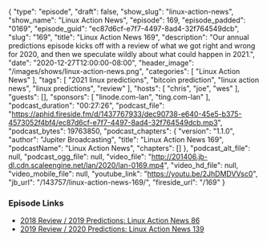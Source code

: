 {
  "type": "episode",
  "draft": false,
  "show_slug": "linux-action-news",
  "show_name": "Linux Action News",
  "episode": 169,
  "episode_padded": "0169",
  "episode_guid": "ec87d6cf-e7f7-4497-8ad4-32f764549dcb",
  "slug": "169",
  "title": "Linux Action News 169",
  "description": "Our annual predictions episode kicks off with a review of what we got right and wrong for 2020, and then we speculate wildly about what could happen in 2021.",
  "date": "2020-12-27T12:00:00-08:00",
  "header_image": "/images/shows/linux-action-news.png",
  "categories": [
    "Linux Action News"
  ],
  "tags": [
    "2021 linux predictions",
    "bitcoin prediction",
    "linux action news",
    "linux predictions",
    "review"
  ],
  "hosts": [
    "chris",
    "joe",
    "wes"
  ],
  "guests": [],
  "sponsors": [
    "linode.com-lan",
    "ting.com-lan"
  ],
  "podcast_duration": "00:27:26",
  "podcast_file": "https://aphid.fireside.fm/d/1437767933/dec90738-e640-45e5-b375-4573052f4bf4/ec87d6cf-e7f7-4497-8ad4-32f764549dcb.mp3",
  "podcast_bytes": 19763850,
  "podcast_chapters": {
    "version": "1.1.0",
    "author": "Jupiter Broadcasting",
    "title": "Linux Action News 169",
    "podcastName": "Linux Action News",
    "chapters": []
  },
  "podcast_alt_file": null,
  "podcast_ogg_file": null,
  "video_file": "http://201406.jb-dl.cdn.scaleengine.net/lan/2020/lan-0169.mp4",
  "video_hd_file": null,
  "video_mobile_file": null,
  "youtube_link": "https://youtu.be/2JhDMDVVsc0",
  "jb_url": "/143757/linux-action-news-169/",
  "fireside_url": "/169"
}


### Episode Links

  * [2018 Review / 2019 Predictions: Linux Action News 86](https://linuxactionnews.com/86 "2018 Review / 2019 Predictions: Linux Action News 86")
  * [2019 Review / 2020 Predictions: Linux Action News 139](https://linuxactionnews.com/139 "2019 Review / 2020 Predictions: Linux Action News 139")


